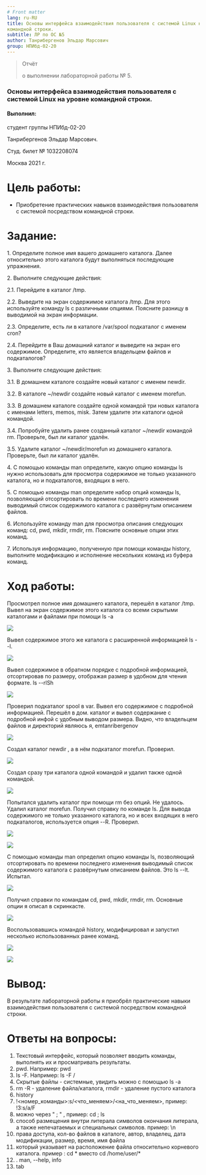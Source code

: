 ```yaml
---
# Front matter
lang: ru-RU
title: Основы интерфейса взаимодействия пользователя с системой Linux на уровне
командной строки.
subtitle: ЛР по ОС №5
author: Танрибергенов Эльдар Марсович
group: НПИбд-02-20
---
```







> Отчёт
>
> о выполнении лабораторной работы № 5.

### Основы интерфейса взаимодействия пользователя с системой Linux на уровне командной строки.



#### Выполнил:

студент группы НПИбд-02-20

Танрибергенов Эльдар Марсович.

Студ. билет № 1032208074

Москва 2021 г.



# Цель работы:

-   Приобретение практических навыков взаимодействия пользователя с
    системой посредством командной строки.

# Задание:

1\. Определите полное имя вашего домашнего каталога. Далее относительно
этого каталога будут выполняться последующие упражнения.

2\. Выполните следующие действия:

2.1. Перейдите в каталог /tmp.

2.2. Выведите на экран содержимое каталога /tmp. Для этого используйте
команду ls с различными опциями. Поясните разницу в выводимой на экран
информации.

2.3. Определите, есть ли в каталоге /var/spool подкаталог с именем cron?

2.4. Перейдите в Ваш домашний каталог и выведите на экран его
содержимое. Определите, кто является владельцем файлов и подкаталогов?

3\. Выполните следующие действия:

3.1. В домашнем каталоге создайте новый каталог с именем newdir.

3.2. В каталоге \~/newdir создайте новый каталог с именем morefun.

3.3. В домашнем каталоге создайте одной командой три новых каталога с
именами letters, memos, misk. Затем удалите эти каталоги одной командой.

3.4. Попробуйте удалить ранее созданный каталог \~/newdir командой rm.
Проверьте, был ли каталог удалён.

3.5. Удалите каталог \~/newdir/morefun из домашнего каталога. Проверьте,
был ли каталог удалён.

4\. С помощью команды man определите, какую опцию команды ls нужно
использовать для просмотра содержимое не только указанного каталога, но
и подкаталогов, входящих в него.

5\. С помощью команды man определите набор опций команды ls, позволяющий
отсортировать по времени последнего изменения выводимый список
содержимого каталога с развёрнутым описанием файлов.

6\. Используйте команду man для просмотра описания следующих команд: cd,
pwd, mkdir, rmdir, rm. Поясните основные опции этих команд.

7\. Используя информацию, полученную при помощи команды history,
выполните модификацию и исполнение нескольких команд из буфера команд.

# Ход работы:

Просмотрел полное имя домашнего каталога, перешёл в каталог /tmp. Вывел
на экран содержимое этого каталога со всеми скрытыми каталогами и
файлами при помощи ls -a

![](https://github.com/emtanribergenov/OS_labs/blob/master/5/screenshots/1.png)

Вывел содержимое этого же каталога с расширенной информацией ls --l.

![](https://github.com/emtanribergenov/OS_labs/blob/master/5/screenshots/2.png)

Вывел содержимое в обратном порядке с подробной информацией,
отсортировав по размеру, отображая размер в удобном для чтения формате.
ls --rlSh

![](https://github.com/emtanribergenov/OS_labs/blob/master/5/screenshots/3.png)

Проверил подкаталог spool в var. Вывел его содержимое с подробной
информацией. Перешёл в дом. каталог и вывел содержание с подробной инфой
с удобным выводом размера. Видно, что владельцем файлов и директорий
являюсь я,
emtanribergenov

![](https://github.com/emtanribergenov/OS_labs/blob/master/5/screenshots/4.png)

Создал каталог newdir , а в нём подкаталог morefun. Проверил.

![](https://github.com/emtanribergenov/OS_labs/blob/master/5/screenshots/5.png)

Создал сразу три каталога одной командой и удалил также одной командой.

![](https://github.com/emtanribergenov/OS_labs/blob/master/5/screenshots/6.png)

Попытался удалить каталог при помощи rm без опций. Не удалось. Удалил
каталог morefun. Получил справку по команде ls. Для вывода содержимого
не только указанного каталога, но и всех входящих в него подкаталогов,
используется опция --R. Проверил.

![](https://github.com/emtanribergenov/OS_labs/blob/master/5/screenshots/7.png)

![](https://github.com/emtanribergenov/OS_labs/blob/master/5/screenshots/8.png)

С помощью команды man определил опцию команды ls, позволяющий
отсортировать по времени последнего изменения выводимый список
содержимого каталога с развёрнутым описанием файлов. Это ls --lt.
Испытал.

![](https://github.com/emtanribergenov/OS_labs/blob/master/5/screenshots/9.png)

Получил справки по командам cd, pwd, mkdir, rmdir, rm. Основные опции я
описал в скринкасте.

![](https://github.com/emtanribergenov/OS_labs/blob/master/5/screenshots/10.png)

Воспользовавшись командой history, модифицировал и запустил несколько
использованных ранее
команд.

![](https://github.com/emtanribergenov/OS_labs/blob/master/5/screenshots/11.png)

![](https://github.com/emtanribergenov/OS_labs/blob/master/5/screenshots/12.png)

# Вывод:

В результате лабораторной работы я приобрёл практические навыки
взаимодействия пользователя с системой посредством командной строки.



# Ответы на вопросы:

1. Текстовый интерфейс, который позволяет вводить команды, выполнять их и просматривать результаты. 
2. pwd. Например: pwd 
3. ls -F. Например: ls -F / 
4.  Скрытые файлы - системные, увидить можно с помощью ls -a
5. rm -R  - удаление файла/каталога, rmdir - удаление пустого каталога
6. history 
7.   !<номер_команды>:s/<что_меняем>/<на_что_меняем>, пример:   !3:s/a/F
8.  можно через " ; " , пример: cd ; ls
9. способ размещения внутри литерала символов окончания литерала, а также непечатаемых и специальных символов. пример: \\n 
10. права доступа, кол-во файлов в каталоге, автор, владелец, дата модификации, размер, время, имя файла
11. который указывает на расположение файла относительно корневого каталога. пример : cd * вместо cd /home/user/*
12. . man, --help, info 
13. tab

